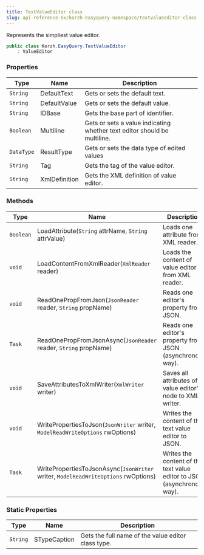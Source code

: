 ```yaml
---
title: TextValueEditor class
slug: api-reference-5x/korzh-easyquery-namespace/textvalueeditor-class
---
```


Represents the simpliest value editor.
```csharp
public class Korzh.EasyQuery.TextValueEditor
    : ValueEditor

```

### Properties

| Type | Name | Description | 
| --- | --- | --- | 
| `String` | DefaultText | Gets or sets the default text. | 
| `String` | DefaultValue | Gets or sets the default value. | 
| `String` | IDBase | Gets the base part of identifier. | 
| `Boolean` | Multiline | Gets or sets a value indicating whether text editor should be multiline. | 
| `DataType` | ResultType | Gets or sets the data type of edited values | 
| `String` | Tag | Gets the tag of the value editor. | 
| `String` | XmlDefinition | Gets the XML definition of value editor. | 


### Methods

| Type | Name | Description | 
| --- | --- | --- | 
| `Boolean` | LoadAttribute(`String` attrName, `String` attrValue) | Loads one attribute from XML reader. | 
| `void` | LoadContentFromXmlReader(`XmlReader` reader) | Loads the content of value editor from XML reader. | 
| `void` | ReadOnePropFromJson(`JsonReader` reader, `String` propName) | Reads one editor's property from JSON. | 
| `Task` | ReadOnePropFromJsonAsync(`JsonReader` reader, `String` propName) | Reads one editor's property from JSON (asynchronous way). | 
| `void` | SaveAttributesToXmlWriter(`XmlWriter` writer) | Saves all attributes of value editor's node to XML writer. | 
| `void` | WritePropertiesToJson(`JsonWriter` writer, `ModelReadWriteOptions` rwOptions) | Writes the content of the text value editor to JSON. | 
| `Task` | WritePropertiesToJsonAsync(`JsonWriter` writer, `ModelReadWriteOptions` rwOptions) | Writes the content of the text value editor to JSON (asynchronous way). | 


### Static Properties

| Type | Name | Description | 
| --- | --- | --- | 
| `String` | STypeCaption | Gets the full name of the value editor class type. |